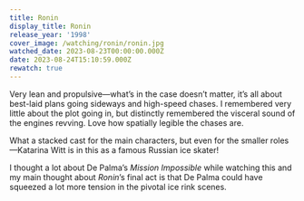 ```yaml
---
title: Ronin
display_title: Ronin
release_year: '1998'
cover_image: /watching/ronin/ronin.jpg
watched_date: 2023-08-23T00:00:00.000Z
date: 2023-08-24T15:10:59.000Z
rewatch: true
---
```

Very lean and propulsive—what’s in the case doesn’t matter, it’s all about best-laid plans going sideways and high-speed chases. I remembered very little about the plot going in, but distinctly remembered the visceral sound of the engines revving. Love how spatially legible the chases are.

What a stacked cast for the main characters, but even for the smaller roles—Katarina Witt is in this as a famous Russian ice skater!

I thought a lot about De Palma’s _Mission Impossible_ while watching this and my main thought about _Ronin_’s final act is that De Palma could have squeezed a lot more tension in the pivotal ice rink scenes.

